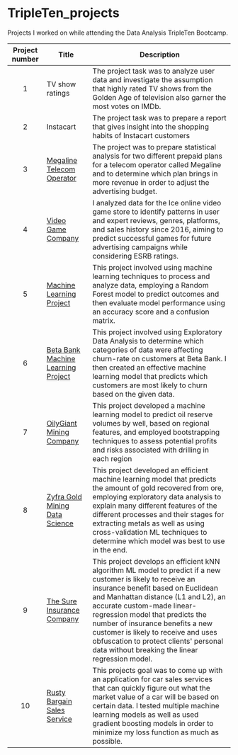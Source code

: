 # TripleTen_projects
Projects I worked on while attending the Data Analysis TripleTen Bootcamp.


| Project number | Title | Description |
| :-----------: | ----------- |----------- |
| 1 | TV show ratings| The project task was to analyze user data and investigate the assumption that highly rated TV shows from the Golden Age of television also garner the most votes on IMDb. |
| 2 | Instacart | The project task was to prepare a report that gives insight into the shopping habits of Instacart customers |
| 3 | [Megaline Telecom Operator](https://github.com/oliver-worth/Stats_Telco) | The project was to prepare statistical analysis for two different prepaid plans for a telecom operator called Megaline and to determine which plan brings in more revenue in order to adjust the advertising budget. |
| 4 | [Video Game Company](https://github.com/oliver-worth/GameStore-Ice-) | I analyzed data for the Ice online video game store to identify patterns in user and expert reviews, genres, platforms, and sales history since 2016, aiming to predict successful games for future advertising campaigns while considering ESRB ratings.
| 5 | [Machine Learning Project](https://github.com/oliver-worth/Machine-Learning-project.git) | This project involved using machine learning techniques to process and analyze data, employing a Random Forest model to predict outcomes and then evaluate model performance using an accuracy score and a confusion matrix.
| 6 | [Beta Bank Machine Learning Project](https://github.com/oliver-worth/Beta-Bank) | This project involved using Exploratory Data Analysis to determine which categories of data were affecting churn-rate on customers at Beta Bank. I then created an effective machine learning model that predicts which customers are most likely to churn based on the given data.
| 7 | [OilyGiant Mining Company](https://github.com/oliver-worth/Profitable-Regions-for-Oil.git) | This project developed a machine learning model to predict oil reserve volumes by well, based on regional features, and employed bootstrapping techniques to assess potential profits and risks associated with drilling in each region
| 8 | [Zyfra Gold Mining Data Science](https://github.com/oliver-worth/Gold-Concentration-Machine-Learning.git) | This project developed an efficient machine learning model that predicts the amount of gold recovered from ore, employing exploratory data analysis to explain many different features of the different processes and their stages for extracting metals as well as using cross-validation ML techniques to determine which model was best to use in the end. 
| 9 | [The Sure Insurance Company](https://github.com/oliver-worth/The-Sure-Insurance-Company.git) | This project develops an efficient kNN algorithm ML model to predict if a new customer is likely to receive an insurance benefit based on Euclidean and Manhattan distance (L1 and L2), an accurate custom-made linear-regression model that predicts the number of insurance benefits a new customer is likely to receive and uses obfuscation to protect clients' personal data without breaking the linear regression model.
| 10 | [Rusty Bargain Sales Service](https://github.com/oliver-worth/Rusty-Bargain-Sales-Services.git) | This projects goal was to come up with an application for car sales services that can quickly figure out what the market value of a car will be based on certain data. I tested multiple machine learning models as well as used gradient boosting models in order to minimize my loss function as much as possible.

